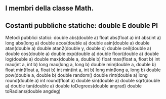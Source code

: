 I membri della classe Math.
--------------------------------------
Costanti pubbliche statiche:
double E
double PI
--------------------------------------
Metodi pubblici statici:
double abs(double a)
float abs(float a)
int abs(int a)
long abs(long a)
double acos(double a)
double asin(double a)
double atan(double a)
double atan2(double y, double x)
double ceil(double a)
double cos(double a)
double exp(double a)
double floor(double a)
double log(double a)
double max(double a, double b)
float max(float a, float b)
int max(int a, int b)
long max(long a, long b)
double min(double a, double b)
float min(float a, float b)
int min(int a, int b)
long min(long a, long b)
double pow(double a, double b)
double random()
double rint(double a)
long round(double a)
int round(float a)
double sin(double a)
double sqrt(double a)
double tan(double a)
double toDegrees(double angrad)
double toRadians(double angdeg)